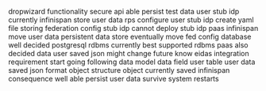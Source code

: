 dropwizard functionality secure api able persist test data user stub idp currently infinispan store user data rps configure user stub idp create yaml file storing federation config stub idp cannot deploy stub idp paas infinispan move user data persistent data store eventually move fed config database well decided postgresql rdbms currently best supported rdbms paas also decided data user saved json might change future know eidas integration requirement start going following data model data field user table user data saved json format object structure object currently saved infinispan consequence well able persist user data survive system restarts